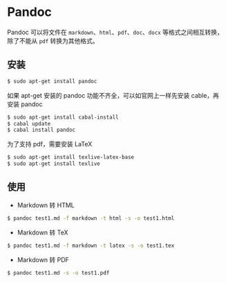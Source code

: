 # Pandoc

Pandoc 可以将文件在 `markdown`、`html`、`pdf`、`doc`、`docx` 等格式之间相互转换，除了不能从 `pdf` 转换为其他格式。

## 安装

```sh
$ sudo apt-get install pandoc
```

如果 apt-get 安装的 pandoc 功能不齐全，可以如官网上一样先安装 cable，再安装 pandoc

```sh
$ sudo apt-get install cabal-install
$ cabal update
$ cabal install pandoc
```

为了支持 pdf，需要安装 LaTeX

```sh
$ sudo apt-get install texlive-latex-base
$ sudo apt-get install texlive
```

## 使用

* Markdown 转 HTML

```sh
$ pandoc test1.md -f markdown -t html -s -o test1.html
```

* Markdown 转 TeX

```sh
$ pandoc test1.md -f markdown -t latex -s -o test1.tex
```

* Markdown 转 PDF

```sh
$ pandoc test1.md -s -o test1.pdf
```
